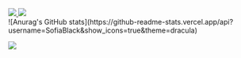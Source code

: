 <a href="mailto:montagnasofia@hotmail.com">
  <img src="https://img.shields.io/badge/Gmail-D14836?style=for-the-badge&logo=gmail&logoColor=white" />
</a>
<a href="https://www.linkedin.com/in/sofia-montagna-748b9a1a1" target="_blank">
  <img src="https://img.shields.io/badge/LinkedIn-0077B5?style=for-the-badge&logo=linkedin&logoColor=white" />
</a>
<br>
![Anurag's GitHub stats](https://github-readme-stats.vercel.app/api?username=SofiaBlack&show_icons=true&theme=dracula)

![](https://komarev.com/ghpvc/?username=SofiaBlack&color=dd6387&style=flat-square)

